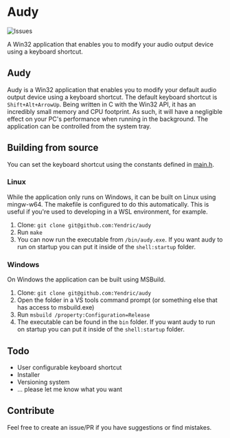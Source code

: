 # Audy

![Issues](https://img.shields.io/github/issues/Yendric/audy)

A Win32 application that enables you to modify your audio output device using a keyboard shortcut.

## Audy

Audy is a Win32 application that enables you to modify your default audio output device using a keyboard shortcut. The default keyboard shortcut is `Shift+Alt+ArrowUp`.
Being written in C with the Win32 API, it has an incredibly small memory and CPU footprint. As such, it will have a negligible effect on your PC's performance when running in the background. The application can be controlled from the system tray.

## Building from source

You can set the keyboard shortcut using the constants defined in [main.h](src/main.h).

### Linux

While the application only runs on Windows, it can be built on Linux using mingw-w64. The makefile is configured to do this automatically.
This is useful if you're used to developing in a WSL environment, for example.

1. Clone: `git clone git@github.com:Yendric/audy`
2. Run `make`
3. You can now run the executable from `/bin/audy.exe`. If you want audy to run on startup you can put it inside of the `shell:startup` folder.

### Windows

On Windows the application can be built using MSBuild.

1. Clone: `git clone git@github.com:Yendric/audy`
2. Open the folder in a VS tools command prompt (or something else that has access to msbuild.exe)
3. Run `msbuild /property:Configuration=Release`
4. The executable can be found in the `bin` folder. If you want audy to run on startup you can put it inside of the `shell:startup` folder.

## Todo

- User configurable keyboard shortcut
- Installer
- Versioning system
- ... please let me know what you want

## Contribute

Feel free to create an issue/PR if you have suggestions or find mistakes.
